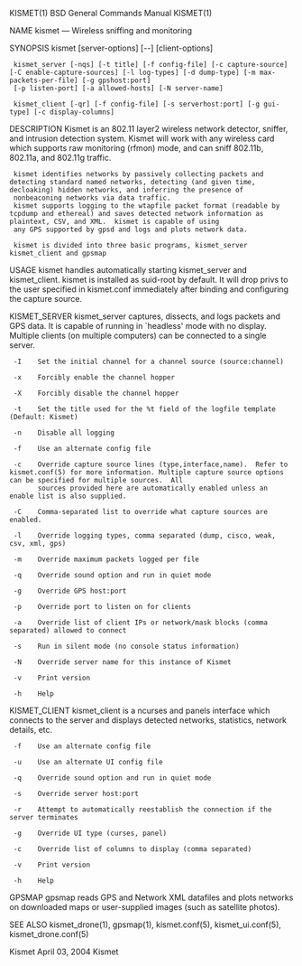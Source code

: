 KISMET(1)                                                                         BSD General Commands Manual                                                                         KISMET(1)

NAME
     kismet — Wireless sniffing and monitoring

SYNOPSIS
     kismet [server-options] [--] [client-options]

     kismet_server [-nqs] [-t title] [-f config-file] [-c capture-source] [-C enable-capture-sources] [-l log-types] [-d dump-type] [-m max-packets-per-file] [-g gpshost:port]
     [-p listen-port] [-a allowed-hosts] [-N server-name]

     kismet_client [-qr] [-f config-file] [-s serverhost:port] [-g gui-type] [-c display-columns]

DESCRIPTION
     Kismet is an 802.11 layer2 wireless network detector, sniffer, and intrusion detection system.  Kismet will work with any wireless card which supports raw monitoring (rfmon) mode, and
     can sniff 802.11b, 802.11a, and 802.11g traffic.

     kismet identifies networks by passively collecting packets and detecting standard named networks, detecting (and given time, decloaking) hidden networks, and inferring the presence of
     nonbeaconing networks via data traffic.
     kismet supports logging to the wtapfile packet format (readable by tcpdump and ethereal) and saves detected network information as plaintext, CSV, and XML.  kismet is capable of using
     any GPS supported by gpsd and logs and plots network data.

     kismet is divided into three basic programs, kismet_server kismet_client and gpsmap

USAGE
     kismet handles automatically starting kismet_server and kismet_client.
     kismet is installed as suid-root by default. It will drop privs to the user specified in kismet.conf immediately after binding and configuring the capture source.

KISMET_SERVER
     kismet_server captures, dissects, and logs packets and GPS data.  It is capable of running in `headless' mode with no display.  Multiple clients (on multiple computers) can be connected
     to a single server.

     -I    Set the initial channel for a channel source (source:channel)

     -x    Forcibly enable the channel hopper

     -X    Forcibly disable the channel hopper

     -t    Set the title used for the %t field of the logfile template (Default: Kismet)

     -n    Disable all logging

     -f    Use an alternate config file

     -c    Override capture source lines (type,interface,name).  Refer to kismet.conf(5) for more information. Multiple capture source options can be specified for multiple sources.  All
           sources provided here are automatically enabled unless an enable list is also supplied.

     -C    Comma-separated list to override what capture sources are enabled.

     -l    Override logging types, comma separated (dump, cisco, weak, csv, xml, gps)

     -m    Override maximum packets logged per file

     -q    Override sound option and run in quiet mode

     -g    Override GPS host:port

     -p    Override port to listen on for clients

     -a    Override list of client IPs or network/mask blocks (comma separated) allowed to connect

     -s    Run in silent mode (no console status information)

     -N    Override server name for this instance of Kismet

     -v    Print version

     -h    Help

KISMET_CLIENT
     kismet_client is a ncurses and panels interface which connects to the server and displays detected networks, statistics, network details, etc.

     -f    Use an alternate config file

     -u    Use an alternate UI config file

     -q    Override sound option and run in quiet mode

     -s    Override server host:port

     -r    Attempt to automatically reestablish the connection if the server terminates

     -g    Override UI type (curses, panel)

     -c    Override list of columns to display (comma separated)

     -v    Print version

     -h    Help

GPSMAP
     gpsmap reads GPS and Network XML datafiles and plots networks on downloaded maps or user-supplied images (such as satellite photos).

SEE ALSO
     kismet_drone(1), gpsmap(1), kismet.conf(5), kismet_ui.conf(5), kismet_drone.conf(5)

Kismet                                                                                   April 03, 2004                                                                                  Kismet
